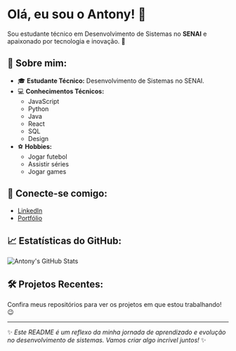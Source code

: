 # Olá, eu sou o Antony! 👋

Sou estudante técnico em Desenvolvimento de Sistemas no **SENAI** e apaixonado por tecnologia e inovação. 🚀

## 🌟 Sobre mim:
- 🎓 **Estudante Técnico:** Desenvolvimento de Sistemas no SENAI.
- 💻 **Conhecimentos Técnicos:**
  - JavaScript
  - Python
  - Java
  - React
  - SQL
  - Design
- ⚽ **Hobbies:**
  - Jogar futebol
  - Assistir séries
  - Jogar games

## 🔗 Conecte-se comigo:
- [LinkedIn](https://www.linkedin.com/in/britoantony) <!-- Insira o link do seu perfil LinkedIn -->
- [Portfólio](#) <!-- Insira o link do seu portfólio, caso tenha -->

## 📈 Estatísticas do GitHub:
![Antony's GitHub Stats](https://github-readme-stats.vercel.app/api?username=Antony&show_icons=true&theme=radical)

## 🛠️ Projetos Recentes:
Confira meus repositórios para ver os projetos em que estou trabalhando! 😉

---
✨ *Este README é um reflexo da minha jornada de aprendizado e evolução no desenvolvimento de sistemas. Vamos criar algo incrível juntos!* ✨
